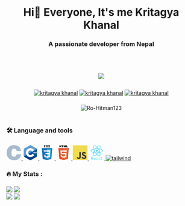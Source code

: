 <h1 align="center">Hi👋 Everyone, It's me Kritagya Khanal</h1>
<h3 align="center">A passionate developer from Nepal</h3>
<br>
<br>
<br>
<div align="center">
  <img height="250" src="https://media.giphy.com/media/M9gbBd9nbDrOTu1Mqx/giphy.gif"  />
</div>

###

<div align="center">
<p align="center">
<a href="https://linkedin.com/in/kritagya khanal" target="blank"><img align="center" src="https://raw.githubusercontent.com/rahuldkjain/github-profile-readme-generator/master/src/images/icons/Social/linked-in-alt.svg" alt="kritagya khanal" height="30" width="40" /></a>
<a href="https://fb.com/kritagya khanal" target="blank"><img align="center" src="https://raw.githubusercontent.com/rahuldkjain/github-profile-readme-generator/master/src/images/icons/Social/facebook.svg" alt="kritagya khanal" height="30" width="40" /></a>
<a href="https://instagram.com/kritagya khanal" target="blank"><img align="center" src="https://raw.githubusercontent.com/rahuldkjain/github-profile-readme-generator/master/src/images/icons/Social/instagram.svg" alt="kritagya khanal" height="30" width="40" /></a>
</p>
</div>

###

<div align="center">
<img src="https://komarev.com/ghpvc/?username=Ro-Hitman123&label=Profile%20views&color=0e75b6&style=flat" alt="Ro-Hitman123" />
</div>

<br>

###

<h3 align="left">🛠 Language and tools</h3>

###

<div align="left">
 <p align="left"> <a href="https://www.cprogramming.com/" target="_blank" rel="noreferrer"> <img src="https://raw.githubusercontent.com/devicons/devicon/master/icons/c/c-original.svg" alt="c" width="40" height="40"/> </a> <a href="https://www.w3schools.com/cpp/" target="_blank" rel="noreferrer"> <img src="https://raw.githubusercontent.com/devicons/devicon/master/icons/cplusplus/cplusplus-original.svg" alt="cplusplus" width="40" height="40"/> </a> <a href="https://www.w3schools.com/css/" target="_blank" rel="noreferrer"> <img src="https://raw.githubusercontent.com/devicons/devicon/master/icons/css3/css3-original-wordmark.svg" alt="css3" width="40" height="40"/> </a> <a href="https://www.w3.org/html/" target="_blank" rel="noreferrer"> <img src="https://raw.githubusercontent.com/devicons/devicon/master/icons/html5/html5-original-wordmark.svg" alt="html5" width="40" height="40"/> </a> <a href="https://developer.mozilla.org/en-US/docs/Web/JavaScript" target="_blank" rel="noreferrer"> <img src="https://raw.githubusercontent.com/devicons/devicon/master/icons/javascript/javascript-original.svg" alt="javascript" width="40" height="40"/> </a> <a href="https://reactjs.org/" target="_blank" rel="noreferrer"> <img src="https://raw.githubusercontent.com/devicons/devicon/master/icons/react/react-original-wordmark.svg" alt="react" width="40" height="40"/> </a> <a href="https://tailwindcss.com/" target="_blank" rel="noreferrer"> <img src="https://www.vectorlogo.zone/logos/tailwindcss/tailwindcss-icon.svg" alt="tailwind" width="40" height="40"/> </a> </p>
</div>

###

<h3 align="left">🔥   My Stats :</h3>

###
![](https://github-readme-stats.vercel.app/api?username=Ro-Hitman123&theme=vue-dark&hide_border=true&include_all_commits=true&count_private=true)
![](https://nirzak-streak-stats.vercel.app/?user=Ro-Hitman123&theme=vue-dark&hide_border=true
) </br>
![](https://github-readme-stats.vercel.app/api/top-langs/?username=Ro-Hitman123&theme=vue-dark&hide_border=true&include_all_commits=true&count_private=true&layout=compact)
[![](https://visitcount.itsvg.in/api?id=Ro-Hitman123&icon=0&color=0)](https://visitcount.itsvg.in)

<!-- Proudly created with GPRM ( https://gprm.itsvg.in ) -->

